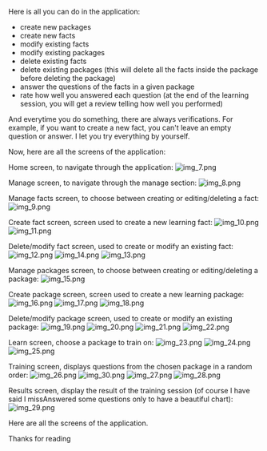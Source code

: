 Here is all you can do in the application:
- create new packages
- create new facts
- modify existing facts
- modify existing packages
- delete existing facts
- delete existing packages (this will delete all the facts inside the package before deleting the package)
- answer the questions of the facts in a given package
- rate how well you answered each question (at the end of the learning session, you will get a review telling how well you performed)

And everytime you do something, there are always verifications. For example, if you want to create a new fact, you can't leave an empty question or answer. I let you try everything by yourself.

Now, here are all the screens of the application:

Home screen, to navigate through the application:
![img_7.png](img_7.png)

Manage screen, to navigate through the manage section:
![img_8.png](img_8.png)

Manage facts screen, to choose between creating or editing/deleting a fact:
![img_9.png](img_9.png)

Create fact screen, screen used to create a new learning fact:
![img_10.png](img_10.png)
![img_11.png](img_11.png)

Delete/modify fact screen, used to create or modify an existing fact:
![img_12.png](img_12.png)
![img_14.png](img_14.png)
![img_13.png](img_13.png)

Manage packages screen, to choose between creating or editing/deleting a package:
![img_15.png](img_15.png)

Create package screen, screen used to create a new learning package:
![img_16.png](img_16.png)
![img_17.png](img_17.png)
![img_18.png](img_18.png)

Delete/modify package screen, used to create or modify an existing package:
![img_19.png](img_19.png)
![img_20.png](img_20.png)
![img_21.png](img_21.png)
![img_22.png](img_22.png)

Learn screen, choose a package to train on:
![img_23.png](img_23.png)
![img_24.png](img_24.png)
![img_25.png](img_25.png)

Training screen, displays questions from the chosen package in a random order:
![img_26.png](img_26.png)
![img_30.png](img_30.png)
![img_27.png](img_27.png)
![img_28.png](img_28.png)

Results screen, display the result of the training session (of course I have said I missAnswered some questions only to have a beautiful chart):
![img_29.png](img_29.png)


Here are all the screens of the application.

Thanks for reading